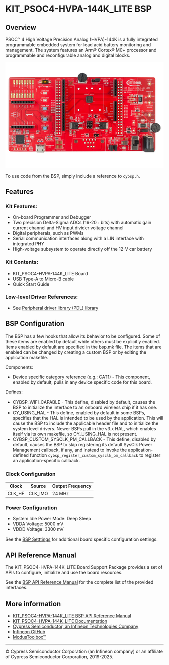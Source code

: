 # KIT_PSOC4-HVPA-144K_LITE BSP

## Overview

PSOC™ 4 High Voltage Precision Analog (HVPA)-144K is a fully integrated programmable embedded system for  lead acid battery monitoring and management. The system features an Arm® Cortex® M0+ processor and  programmable and reconfigurable analog and digital blocks.

![](docs/html/board.png)

To use code from the BSP, simply include a reference to `cybsp.h`.

## Features

### Kit Features:

* On-board Programmer and Debugger
* Two precision Delta-Sigma ADCs (16-20+ bits) with automatic gain current channel and HV input divider voltage channel
* Digital peripherals, such as PWMs
* Serial communication interfaces along with a LIN interface with integrated PHY
* High-voltage subsystem to operate directly off the 12-V car battery

### Kit Contents:

* KIT_PSOC4-HVPA-144K_LITE Board
* USB Type-A to Micro-B cable
* Quick Start Guide

### Low-level Driver References:

* See 
[Peripheral driver library (PDL) library](https://infineon.github.io/mtb-pdl-cat2/pdl_api_reference_manual/html/index.html)

## BSP Configuration

The BSP has a few hooks that allow its behavior to be configured. Some of these items are enabled by default while others must be explicitly enabled. Items enabled by default are specified in the bsp.mk file. The items that are enabled can be changed by creating a custom BSP or by editing the application makefile.

Components:
* Device specific category reference (e.g.: CAT1) - This component, enabled by default, pulls in any device specific code for this board.

Defines:
* CYBSP_WIFI_CAPABLE - This define, disabled by default, causes the BSP to initialize the interface to an onboard wireless chip if it has one.
* CY_USING_HAL - This define, enabled by default in some BSPs, specifies that the HAL is intended to be used by the application. This will cause the BSP to include the applicable header file and to initialize the system level drivers.  Newer BSPs pull in the v3.x HAL, which enables itself via its own makefile, so CY_USING_HAL is not present.
* CYBSP_CUSTOM_SYSCLK_PM_CALLBACK - This define, disabled by default, causes the BSP to skip registering its default SysClk Power Management callback, if any, and instead to invoke the application-defined function `cybsp_register_custom_sysclk_pm_callback` to register an application-specific callback.

### Clock Configuration

| Clock    | Source    | Output Frequency |
|----------|-----------|------------------|
| CLK_HF   | CLK_IMO   | 24 MHz           |

### Power Configuration

* System Idle Power Mode: Deep Sleep
* VDDA Voltage: 5000 mV
* VDDD Voltage: 3300 mV

See the [BSP Setttings][settings] for additional board specific configuration settings.

## API Reference Manual

The KIT_PSOC4-HVPA-144K_LITE Board Support Package provides a set of APIs to configure, initialize and use the board resources.

See the [BSP API Reference Manual][api] for the complete list of the provided interfaces.

## More information
* [KIT_PSOC4-HVPA-144K_LITE BSP API Reference Manual][api]
* [KIT_PSOC4-HVPA-144K_LITE Documentation](https://www.infineon.com/psochvpalitekit)
* [Cypress Semiconductor, an Infineon Technologies Company](http://www.cypress.com)
* [Infineon GitHub](https://github.com/infineon)
* [ModusToolbox™](https://www.cypress.com/products/modustoolbox-software-environment)

[api]: https://infineon.github.io/TARGET_KIT_PSOC4-HVPA-144K_LITE/html/modules.html
[settings]: https://infineon.github.io/TARGET_KIT_PSOC4-HVPA-144K_LITE/html/md_bsp_settings.html

---
© Cypress Semiconductor Corporation (an Infineon company) or an affiliate of Cypress Semiconductor Corporation, 2019-2025.